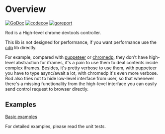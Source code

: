 # Overview

[![GoDoc](https://godoc.org/github.com/ysmood/rod?status.svg)](http://godoc.org/github.com/ysmood/rod)
[![codecov](https://codecov.io/gh/ysmood/rod/branch/master/graph/badge.svg)](https://codecov.io/gh/ysmood/rod)
[![goreport](https://goreportcard.com/badge/github.com/ysmood/rod)](https://goreportcard.com/report/github.com/ysmood/rod)

Rod is a High-level chrome devtools controller.

This lib is not designed for performance, if you want performance use the [cdp](lib/cdp) lib directly.

For example, compared with [puppeteer](https://github.com/puppeteer/puppeteer) or [chromedp](https://github.com/chromedp/chromedp),
they don't have high-level abstraction for iframes, it's a pain to use them to deal contents inside complex iframes.
Besides, it's pretty verbose to use them, with puppeteer you have to type async/await a lot, with chromedp it's even more verbose.
Rod also tries not to hide low-level interface from user, so that whenever there's a missing functionality from the high-level interface
you can easily send control request to browser directly.

## Examples

[Basic examples](./examples_test.go)

For detailed examples, please read the unit tests.
